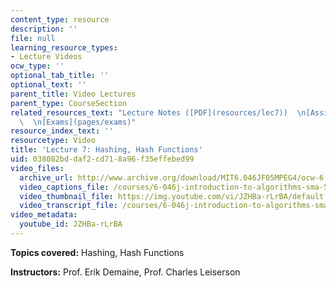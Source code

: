```yaml
---
content_type: resource
description: ''
file: null
learning_resource_types:
- Lecture Videos
ocw_type: ''
optional_tab_title: ''
optional_text: ''
parent_title: Video Lectures
parent_type: CourseSection
related_resources_text: "Lecture Notes ([PDF](resources/lec7))  \n[Assignments](pages/assignments)\
  \  \n[Exams](pages/exams)"
resource_index_text: ''
resourcetype: Video
title: 'Lecture 7: Hashing, Hash Functions'
uid: 038082bd-daf2-cd71-8a96-f35effebed99
video_files:
  archive_url: http://www.archive.org/download/MIT6.046JF05MPEG4/ocw-6.046-03oct2005-220k.mp4
  video_captions_file: /courses/6-046j-introduction-to-algorithms-sma-5503-fall-2005/61e655a6583250d1aa3cf91cc9e1fe01_JZHBa-rLrBA.vtt
  video_thumbnail_file: https://img.youtube.com/vi/JZHBa-rLrBA/default.jpg
  video_transcript_file: /courses/6-046j-introduction-to-algorithms-sma-5503-fall-2005/743bc0ec5bc92fec95817296f3536a97_JZHBa-rLrBA.pdf
video_metadata:
  youtube_id: JZHBa-rLrBA
---
```


**Topics covered:** Hashing, Hash Functions

**Instructors:** Prof. Erik Demaine, Prof. Charles Leiserson